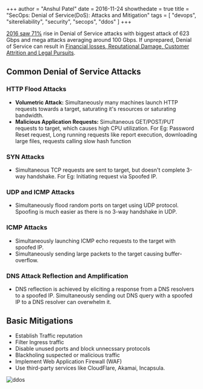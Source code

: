 
+++
author = "Anshul Patel"
date = 2016-11-24
showthedate = true
title = "SecOps: Denial of Service(DoS): Attacks and Mitigation"
tags = [
    "devops",
    "sitereliability",
    "security",
    "secops",
    "ddos"
]
+++


[2016 saw 71%](http://www.akamai.com/us/en/multimedia/documents/state-of-the-internet/q3-2016-state-of-the-internet-security-report-infographic.pdf) rise in Denial of Service attacks with biggest attack of 623 Gbps and mega attacks averaging around 100 Gbps. If unprepared, Denial of Service can result in [Financial losses, Reputational Damage, Customer Attrition and Legal Pursuits](http://blog.radware.com/security/2013/05/how-much-can-a-ddos-attack-cost-your-business/).

<!--more-->

## Common Denial of Service Attacks

### HTTP Flood Attacks

* **Volumetric Attack:** Simultaneously many machines launch HTTP requests towards a target, saturating it's resources or saturating bandwidth.
* **Malicious Application Requests:** Simultaneous GET/POST/PUT requests to target, which causes high CPU utilization. For Eg: Password Reset request, Long running requests like report execution, downloading large files, requests calling slow hash function

### SYN Attacks

* Simultaneous TCP requests are sent to target, but doesn't complete 3-way handshake. For Eg: Initiating request via Spoofed IP.


### UDP and ICMP Attacks

* Simultaneously flood random ports on target using UDP protocol.
Spoofing is much easier as there is no 3-way handshake in UDP.


### ICMP Attacks

* Simultaneously launching ICMP echo requests to the target with spoofed IP.
* Simultaneously sending large packets to the target causing buffer-overflow.

### DNS Attack Reflection and Amplification

* DNS reflection is achieved by eliciting a response from a DNS resolvers to a spoofed IP.
Simultaneously sending out DNS query with a spoofed IP to a DNS resolver can overwhelm it.


## Basic Mitigations

* Establish Traffic reputation
* Filter Ingress traffic
* Disable unused ports and block unnecssary protocols
* Blackholing suspected or malicious traffic
* Implement Web Application Firewall (WAF)
* Use third-party services like CloudFlare, Akamai, Incapsula.


![ddos](/img/ddos.png)
